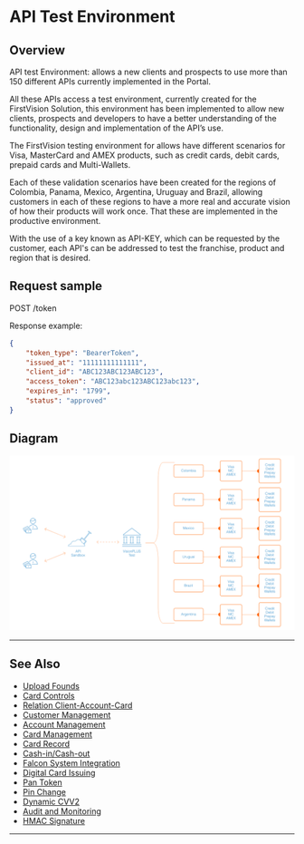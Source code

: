 # API Test Environment

## Overview

API test Environment: allows a new clients and prospects to use more than 150 different APIs currently implemented in the Portal.

All these APIs access a test environment, currently created for the FirstVision Solution, this environment has been implemented to allow new clients, prospects and developers to have a better understanding of the functionality, design and implementation of the API’s use.

The FirstVision testing environment for allows have different scenarios for Visa, MasterCard and AMEX products, such as credit cards, debit cards, prepaid cards and Multi-Wallets.

Each of these validation scenarios have been created for the regions of Colombia, Panama, Mexico, Argentina, Uruguay and Brazil, allowing customers in each of these regions to have a more real and accurate vision of how their products will work once. That these are implemented in the productive environment.

With the use of a key known as API-KEY, which can be requested by the customer, each API's can be addressed to test the franchise, product and region that is desired.

## Request sample


POST /token

Response example:

```json
{
    "token_type": "BearerToken",
    "issued_at": "11111111111111",
    "client_id": "ABC123ABC123ABC123",
    "access_token": "ABC123abc123ABC123abc123",
    "expires_in": "1799",
    "status": "approved"
}
```

## Diagram

![Diagram!](/assets/images/main-cases/api-test-environment_1.png "Diagram")

---

## See Also

- [Upload Founds](docs/main-cases/2-uploads.md)
- [Card Controls](?path=docs/main-cases/3-card-controls.md)
- [Relation Client-Account-Card](?path=docs/main-cases/4-relation.md)
- [Customer Management](?path=docs/main-cases/5-customer.md)
- [Account Management](?path=docs/main-cases/6-account.md)
- [Card Management](?path=docs/main-cases/7-card.md)
- [Card Record](?path=docs/main-cases/8-record.md)
- [Cash-in/Cash-out](?path=docs/main-cases/9-cash-in-out.md)
- [Falcon System Integration](?path=docs/main-cases/10-falcon.md)
- [Digital Card Issuing](?path=docs/main-cases/11-digital.md)
- [Pan Token](?path=docs/main-cases/12-pan-token.md)
- [Pin Change](?path=docs/main-cases/13-pin-change.md)
- [Dynamic CVV2](?path=docs/main-cases/14-dynamic.md)
- [Audit and Monitoring](?path=docs/main-cases/15-audit.md)
- [HMAC Signature](?path=docs/main-cases/16-hmac.md)
 
---
